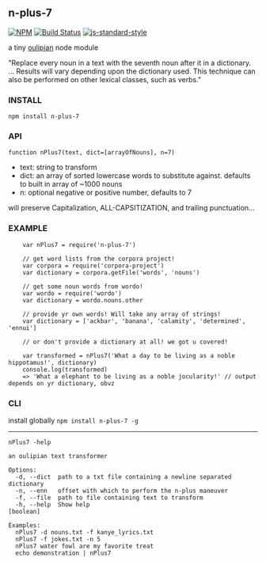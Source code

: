 n-plus-7
----------------

[![NPM](https://nodei.co/npm/n-plus-7.png)](https://nodei.co/npm/n-plus-7/)
[![Build Status](https://secure.travis-ci.org/coleww/n-plus-7.png)](http://travis-ci.org/coleww/n-plus-7)
[![js-standard-style](https://img.shields.io/badge/code%20style-standard-brightgreen.svg?style=flat)](https://github.com/feross/standard)

a tiny [oulipian](http://en.wikipedia.org/wiki/Oulipo) node module

"Replace every noun in a text with the seventh noun after it in a dictionary. ... Results will vary depending upon the dictionary used. This technique can also be performed on other lexical classes, such as verbs."


### INSTALL

`npm install n-plus-7`

### API


`function nPlus7(text, dict=[arrayOfNouns], n=7)`

- text: string to transform
- dict: an array of sorted lowercase words to substitute against. defaults to built in array of ~1000 nouns
- n: optional negative or positive number, defaults to 7

will preserve Capitalization, ALL-CAPSITIZATION, and trailing punctuation...


### EXAMPLE

```
    var nPlus7 = require('n-plus-7')

    // get word lists from the corpora project!
    var corpora = require('corpora-project')
    var dictionary = corpora.getFile('words', 'nouns')

    // get some noun words from wordo!
    var wordo = require('wordo')
    var dictionary = wordo.nouns.other

    // provide yr own words! Will take any array of strings!
    var dictionary = ['ackbar', 'banana', 'calamity', 'determined', 'ennui']

    // or don't provide a dictionary at all! we got u covered!

    var transformed = nPlus7('What a day to be living as a noble hippotamus!', dictionary)
    console.log(transformed)
    => 'What a elephant to be living as a noble jocularity!' // output depends on yr dictionary, obvz
```

### CLI

install globally
`npm install n-plus-7 -g`

---------------

`nPlus7 -help`

```
an oulipian text transformer

Options:
  -d, --dict  path to a txt file containing a newline separated dictionary
  -n, --enn   offset with which to perform the n-plus maneuver
  -f, --file  path to file containing text to transform
  -h, --help  Show help                                                [boolean]

Examples:
  nPlus7 -d nouns.txt -f kanye_lyrics.txt
  nPlus7 -f jokes.txt -n 5
  nPlus7 water fowl are my favorite treat
  echo demonstration | nPlus7
```
